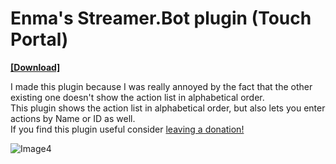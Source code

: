 # Enma's Streamer.Bot plugin (Touch Portal)
[**[Download]**](https://github.com/EnmaDarei/tp_streamerbot_plugin/releases/latest) 

I made this plugin because I was really annoyed by the fact that the other existing one doesn't show the action list in alphabetical order.</br>
This plugin shows the action list in alphabetical order, but also lets you enter actions by Name or ID as well.</br>
If you find this plugin useful consider [leaving a donation!](https://ko-fi.com/enmadarei)

![Image4](https://user-images.githubusercontent.com/14081432/217528448-0d571ef3-c4bb-4fb6-a181-7ca54f918533.png)
